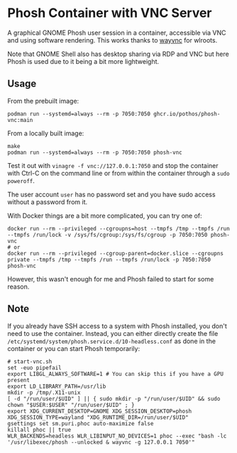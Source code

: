 # Phosh Container with VNC Server

A graphical GNOME Phosh user session in a container, accessible via VNC and using software rendering.
This works thanks to [wayvnc](https://github.com/any1/wayvnc) for wlroots.

Note that GNOME Shell also has desktop sharing via RDP and VNC but here Phosh is used due to it being a bit more lightweight.

## Usage

From the prebuilt image:

```
podman run --systemd=always --rm -p 7050:7050 ghcr.io/pothos/phosh-vnc:main
```

From a locally built image:

```
make
podman run --systemd=always --rm -p 7050:7050 phosh-vnc
```

Test it out with `vinagre -f vnc://127.0.0.1:7050` and stop the container with Ctrl-C on the command line or from within the container through a `sudo poweroff`.

The user account `user` has no password set and you have sudo access without a password from it.

With Docker things are a bit more complicated, you can try one of:

```
docker run --rm --privileged --cgroupns=host --tmpfs /tmp --tmpfs /run --tmpfs /run/lock -v /sys/fs/cgroup:/sys/fs/cgroup -p 7050:7050 phosh-vnc
# or
docker run --rm --privileged --cgroup-parent=docker.slice --cgroupns private --tmpfs /tmp --tmpfs /run --tmpfs /run/lock -p 7050:7050 phosh-vnc
```

However, this wasn't enough for me and Phosh failed to start for some reason.

## Note

If you already have SSH access to a system with Phosh installed, you don't need to use the container.
Instead, you can either directly create the file `/etc/systemd/system/phosh.service.d/10-headless.conf` as done in the container
or you can start Phosh temporarily:

```
# start-vnc.sh
set -euo pipefail
export LIBGL_ALWAYS_SOFTWARE=1 # You can skip this if you have a GPU present
export LD_LIBRARY_PATH=/usr/lib
mkdir -p /tmp/.X11-unix
[ -d "/run/user/$UID" ] || { sudo mkdir -p "/run/user/$UID" && sudo chown "$USER:$USER" "/run/user/$UID" ; }
export XDG_CURRENT_DESKTOP=GNOME XDG_SESSION_DESKTOP=phosh XDG_SESSION_TYPE=wayland "XDG_RUNTIME_DIR=/run/user/$UID"
gsettings set sm.puri.phoc auto-maximize false
killall phoc || true
WLR_BACKENDS=headless WLR_LIBINPUT_NO_DEVICES=1 phoc --exec "bash -lc '/usr/libexec/phosh --unlocked & wayvnc -g 127.0.0.1 7050'"
```
